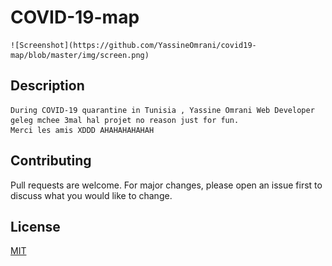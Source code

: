 # COVID-19-map
    ![Screenshot](https://github.com/YassineOmrani/covid19-map/blob/master/img/screen.png)
    
## Description
    During COVID-19 quarantine in Tunisia , Yassine Omrani Web Developer geleg mchee 3mal hal projet no reason just for fun.
    Merci les amis XDDD AHAHAHAHAHAH


## Contributing
Pull requests are welcome. For major changes, please open an issue first to discuss what you would like to change.

## License
[MIT](https://choosealicense.com/licenses/mit/)